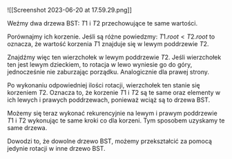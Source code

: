 ![[Screenshot 2023-06-20 at 17.59.29.png]]

Weźmy dwa drzewa BST: $T1$ i $T2$ przechowujące te same wartości.

Porównajmy ich korzenie. Jeśli są różne powiedzmy: $T1.root < T2.root$ to oznacza, że wartość korzenia $T1$ znajduje się w lewym poddrzewie $T2$.

Znajdźmy więc ten wierzchołek w lewym poddrzewie $T2$. Jeśli wierzchołek ten jest lewym dzieckiem, to rotacja w lewo wyniesie go do góry, jednocześnie nie zaburzając porządku. Analogicznie dla prawej strony.

Po wykonaniu odpowiedniej ilości rotacji, wierzchołek ten stanie się korzeniem $T2$. Oznacza to, że korzenie $T1$ i $T2$ są te same oraz elementy w ich lewych i prawych poddrzewach, ponieważ wciąż są to drzewa BST.

Możemy się teraz wykonać rekurencyjnie na lewym i prawym poddrzewie $T1$ i $T2$ wykonując te same kroki co dla korzeni. Tym sposobem uzyskamy te same drzewa.

Dowodzi to, że dowolne drzewo BST, możemy przekształcić za pomocą jedynie rotacji w inne drzewo BST.